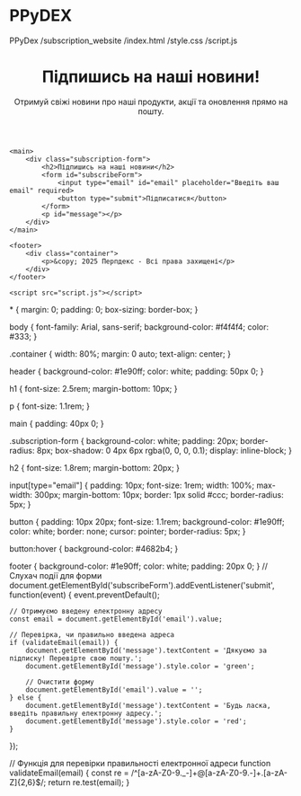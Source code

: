 # PPyDEX
PPyDex
/subscription_website
  /index.html
  /style.css
  /script.js

<!DOCTYPE html>
<html lang="uk">
<head>
    <meta charset="UTF-8">
    <meta name="viewport" content="width=device-width, initial-scale=1.0">
    <title>Перепдекс</title>
    <link rel="stylesheet" href="style.css">
</head>
<body>
    <header>
        <div class="container">
            <h1>Підпишись на наші новини!</h1>
            <p>Отримуй свіжі новини про наші продукти, акції та оновлення прямо на пошту.</p>
        </div>
    </header>

    <main>
        <div class="subscription-form">
            <h2>Підпишись на наші новини</h2>
            <form id="subscribeForm">
                <input type="email" id="email" placeholder="Введіть ваш email" required>
                <button type="submit">Підписатися</button>
            </form>
            <p id="message"></p>
        </div>
    </main>

    <footer>
        <div class="container">
            <p>&copy; 2025 Перпдекс - Всі права захищені</p>
        </div>
    </footer>

    <script src="script.js"></script>
</body>
</html>
* {
    margin: 0;
    padding: 0;
    box-sizing: border-box;
}

body {
    font-family: Arial, sans-serif;
    background-color: #f4f4f4;
    color: #333;
}

.container {
    width: 80%;
    margin: 0 auto;
    text-align: center;
}

header {
    background-color: #1e90ff;
    color: white;
    padding: 50px 0;
}

h1 {
    font-size: 2.5rem;
    margin-bottom: 10px;
}

p {
    font-size: 1.1rem;
}

main {
    padding: 40px 0;
}

.subscription-form {
    background-color: white;
    padding: 20px;
    border-radius: 8px;
    box-shadow: 0 4px 6px rgba(0, 0, 0, 0.1);
    display: inline-block;
}

h2 {
    font-size: 1.8rem;
    margin-bottom: 20px;
}

input[type="email"] {
    padding: 10px;
    font-size: 1rem;
    width: 100%;
    max-width: 300px;
    margin-bottom: 10px;
    border: 1px solid #ccc;
    border-radius: 5px;
}

button {
    padding: 10px 20px;
    font-size: 1.1rem;
    background-color: #1e90ff;
    color: white;
    border: none;
    cursor: pointer;
    border-radius: 5px;
}

button:hover {
    background-color: #4682b4;
}

footer {
    background-color: #1e90ff;
    color: white;
    padding: 20px 0;
}
// Слухач події для форми
document.getElementById('subscribeForm').addEventListener('submit', function(event) {
    event.preventDefault();

    // Отримуємо введену електронну адресу
    const email = document.getElementById('email').value;

    // Перевірка, чи правильно введена адреса
    if (validateEmail(email)) {
        document.getElementById('message').textContent = 'Дякуємо за підписку! Перевірте свою пошту.';
        document.getElementById('message').style.color = 'green';

        // Очистити форму
        document.getElementById('email').value = '';
    } else {
        document.getElementById('message').textContent = 'Будь ласка, введіть правильну електронну адресу.';
        document.getElementById('message').style.color = 'red';
    }
});

// Функція для перевірки правильності електронної адреси
function validateEmail(email) {
    const re = /^[a-zA-Z0-9._-]+@[a-zA-Z0-9.-]+\.[a-zA-Z]{2,6}$/;
    return re.test(email);
}
